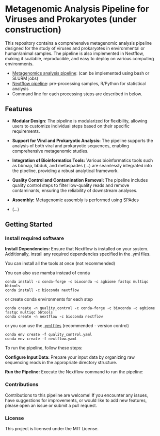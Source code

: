 # Metagenomic Analysis Pipeline for Viruses and Prokaryotes (under construction)

This repository contains a comprehensive metagenomic analysis pipeline designed for the study of viruses and prokaryotes in environmental or human/animal samples. The pipeline is also implemented in Nextflow, making it scalable, reproducible, and easy to deploy on various computing environments.

- [Metagenomics analysis pipeline](https://github.com/ricrocha82/metagenomics/tree/main/metaG_code): (can be implemented using bash or SLURM jobs)
- [Nextflow pipeline](https://github.com/ricrocha82/metagenomics/tree/main/nextflow): pre-processing samples, R/Python for statistical analysis
- Command line for each processing steps are described in below.


## Features
- **Modular Design:** The pipeline is modularized for flexibility, allowing users to customize individual steps based on their specific requirements.

- **Support for Viral and Prokaryotic Analysis:** The pipeline supports the analysis of both viral and prokaryotic sequences, enabling comprehensive metagenomic studies.

- **Integration of Bioinformatics Tools:** Various bioinformatics tools such as bbmap, bbduk, and metaspades (...) are seamlessly integrated into the pipeline, providing a robust analytical framework.

- **Quality Control and Contamination Removal:** The pipeline includes quality control steps to filter low-quality reads and remove contaminants, ensuring the reliability of downstream analyses.

- **Assembly:** Metagenomic assembly is performed using SPAdes

- (...)

## Getting Started

### Install required software

**Install Dependencies:** Ensure that Nextflow is installed on your system. Additionally, install any required dependencies specified in the .yml files.

You can install all the tools at once (not recommended) 

You can also use mamba instead of conda
```
conda install -c conda-forge -c bioconda -c agbiome fastqc multiqc bbtools
conda install -c bioconda nextflow
```

or create conda environments for each step 

```
conda create -n quality_control -c conda-forge -c bioconda -c agbiome fastqc multiqc bbtools
conda create -n nextflow -c bioconda nextflow
```

or you can use the [.yml files](https://github.com/ricrocha82/metagenomics/tree/main/config_files) (recommended - version control)

```
conda env create -f quality_control.yaml
conda env create -f nextflow.yaml
```

To run the pipeline, follow these steps:

**Configure Input Data:** Prepare your input data by organizing raw sequencing reads in the appropriate directory structure.

**Run the Pipeline:** Execute the Nextflow command to run the pipeline:



### Contributions

Contributions to this pipeline are welcome! If you encounter any issues, have suggestions for improvements, or would like to add new features, please open an issue or submit a pull request.

### License
This project is licensed under the MIT License.
